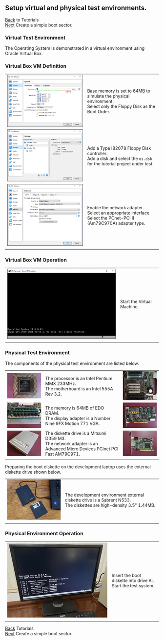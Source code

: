 ## Setup virtual and physical test environments. 

[Back](../README.md) to Tutorials  
[Next](../001/README.md) Create a simple boot sector.  

### Virtual Test Environment

The Operating System is demonstrated in a virtual environment using Oracle Virtual Box.

### Virtual Box VM Definition

|||
|---|---|
|![System](../../images/09_VirtualBox_System.png)|Base memory is set to 64MB to simulate the physical environment.</br>Select only the Floppy Disk as the Boot Order.|
|![Storage](../../images/10_VirtualBox_Storage.png)|Add a Type I82078 Floppy Disk controller.</br>Add a disk and select the `os.dsk` for the tutorial project under test.|
|![Network](../../images/11_VirtualBox_Network.png)|Enable the network adapter.</br>Select an appropriate interface.</br>Select the PCnet-PCI II (Am79C970A) adapter type.|
|||

### Virtual Box VM Operation

|||
|---|---|
|![Operation](../../images/12_VirtualBox_Operation.png)|Start the Virtual Machine.|
|||


### Physical Test Environment
  
The components of the physical test environment are listed below.  

||||
|---|---|---|
|![Processor](../../images/01_Pentium_MMX_233_Small.jpg)|The processor is an Intel Pentium MMX 233MHz.</br>The motherboard is an Intel 555A Rev 3.2.|![Motherboard](../../images/02_Intel_555A_Small.jpg)|
|![Memory](../../images/03_64MB_EDO_DRAM_Small.jpg)|The memory is 64MB of EDO DRAM.</br>The display adapter is a Number Nine 9FX Motion 771 VGA.|![Display](../../images/04_NumberNine_9FX_Motion771_Small.jpg)|
|![Disk](../../images/05_Mitsumi_D359M3_Front_Small.jpg)|The diskette drive is a Mitsumi D359 M3.</br>The network adapter is an Advanced Micro Devices PCInet PCI Fast AM79C971.|![Network](../../images/06_AM_PCInet_PCI_FAST_AM79C971_Small.jpg)||![Monitor](../../images/07_Dell_U2412M_Small.jpg)|The display monitor is a Dell U2412M.</br>The keyboard is a Dell RT7D20.||
||||

Preparing the boot diskette on the development laptop uses the external diskette drive shown below.  
  
|||
|---|---|
|![Disk](../../images/08_Sabrent_N533_Small.jpg)|The development environment external diskette drive is a Sabrent N533.</br>The diskettes are high-density 3.5" 1.44MB.|
|||

### Physical Environment Operation

|||
|---|---|
|![Operation](../../images/13_Physical_Operation.jpg)|Insert the boot diskette into drive A:.</br>Start the test system.|
|||

[Back](../README.md) Tutorials  
[Next](../001/README.md) Create a simple boot sector.    